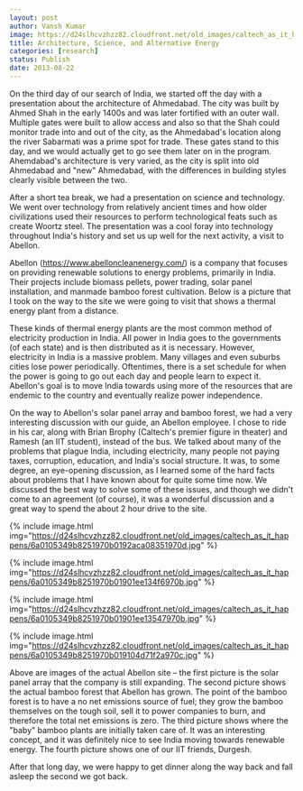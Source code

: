 ```yaml
---
layout: post
author: Vansh Kumar
image: https://d24slhcvzhzz82.cloudfront.net/old_images/caltech_as_it_happens/6a0105349b8251970b019104d71672970c.jpg
title: Architecture, Science, and Alternative Energy
categories: [research]
status: Publish
date: 2013-08-22
---
```



On the third day of our search of India, we started off the day with a presentation about the architecture of Ahmedabad. The city was built by Ahmed Shah in the early 1400s and was later fortified with an outer wall. Multiple gates were built to allow access and also so that the Shah could monitor trade into and out of the city, as the Ahmedabad's location along the river Sabarmati was a prime spot for trade. These gates stand to this day, and we would actually get to go see them later on in the program. Ahemdabad's architecture is very varied, as the city is split into old Ahmedabad and "new" Ahmedabad, with the differences in building styles clearly visible between the two.

After a short tea break, we had a presentation on science and technology. We went over technology from relatively ancient times and how older civilizations used their resources to perform technological feats such as create Woortz steel. The presentation was a cool foray into technology throughout India's history and set us up well for the next activity, a visit to Abellon.

Abellon (https://www.abelloncleanenergy.com/) is a company that focuses on providing renewable solutions to energy problems, primarily in India. Their projects include biomass pellets, power trading, solar panel installation, and manmade bamboo forest cultivation. Below is a picture that I took on the way to the site we were going to visit that shows a thermal energy plant from a distance.

  These kinds of thermal energy plants are the most common method of electricity production in India. All power in India goes to the governments (of each state) and is then distributed as it is necessary. However, electricity in India is a massive problem. Many villages and even suburbs cities lose power periodically. Oftentimes, there is a set schedule for when the power is going to go out each day and people learn to expect it. Abellon's goal is to move India towards using more of the resources that are endemic to the country and eventually realize power independence.

On the way to Abellon's solar panel array and bamboo forest, we had a very interesting discussion with our guide, an Abellon employee. I chose to ride in his car, along with Brian Brophy (Caltech's premier figure in theater) and Ramesh (an IIT student), instead of the bus. We talked about many of the problems that plague India, including electricity, many people not paying taxes, corruption, education, and India's social structure. It was, to some degree, an eye-opening discussion, as I learned some of the hard facts about problems that I have known about for quite some time now. We discussed the best way to solve some of these issues, and though we didn't come to an agreement (of course), it was a wonderful discussion and a great way to spend the about 2 hour drive to the site.


{% include image.html img="https://d24slhcvzhzz82.cloudfront.net/old_images/caltech_as_it_happens/6a0105349b8251970b0192aca08351970d.jpg" %}

{% include image.html img="https://d24slhcvzhzz82.cloudfront.net/old_images/caltech_as_it_happens/6a0105349b8251970b01901ee134f6970b.jpg" %}

{% include image.html img="https://d24slhcvzhzz82.cloudfront.net/old_images/caltech_as_it_happens/6a0105349b8251970b01901ee13547970b.jpg" %}

{% include image.html img="https://d24slhcvzhzz82.cloudfront.net/old_images/caltech_as_it_happens/6a0105349b8251970b019104d71f2a970c.jpg" %}

Above are images of the actual Abellon site – the first picture is the solar panel array that the company is still expanding. The second picture shows the actual bamboo forest that Abellon has grown. The point of the bamboo forest is to have a no net emissions source of fuel; they grow the bamboo themselves on the tough soil, sell it to power companies to burn, and therefore the total net emissions is zero. The third picture shows where the "baby" bamboo plants are initially taken care of. It was an interesting concept, and it was definitely nice to see India moving towards renewable energy. The fourth picture shows one of our IIT friends, Durgesh.

After that long day, we were happy to get dinner along the way back and fall asleep the second we got back.

